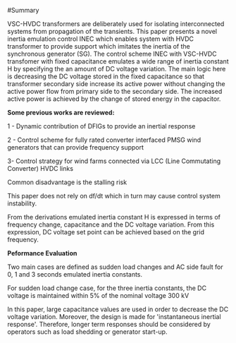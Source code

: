 #Summary 

VSC-HVDC transformers are deliberately used for isolating interconnected systems from propagation of the transients. This paper presents a novel inertia emulation control INEC which enables system with HVDC transformer to provide support which imitates the inertia of the synchronous generator (SG). The control scheme INEC with VSC-HVDC transfomer with fixed capacitance emulates a wide range of inertia constant H by specifying the an amount of DC voltage variation. The main logic here is decreasing the DC voltage stored in the fixed capacitance so that transformer secondary side increase its active power without changing the active power flow from primary side to the secondary side. The increased active power is achieved by the change of stored energy in the capacitor. 

**Some previous works are reviewed:** 

1 - Dynamic contribution of DFIGs to provide an inertial response

2 - Control scheme for fully rated converter interfaced PMSG wind generators that can provide frequency support

3- Control strategy for wind farms connected via LCC (Line Commutating Converter) HVDC links 

Common disadvantage is the stalling risk 

This paper does not rely on df/dt which in turn may cause control system instability. 


From the derivations emulated inertia constant H is expressed in terms of frequency change, capacitance and the DC voltage variation. From this expression, DC voltage set point can be achieved based on the grid frequency. 

**Peformance Evaluation**  

Two main cases are defined as sudden load changes and AC side fault for 0, 1 and 3 seconds emulated inertia constants. 

For sudden load change case, for the three inertia constants, the DC voltage is maintained within 5% of the nominal voltage 300 kV

In this paper, large capacitance values are used in order to decrease the DC voltage variation. Moreover, the design is made for 'instantaneous inertial response'. Therefore, longer term responses should be considered by operators such as load shedding or generator start-up.